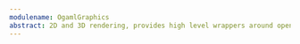 ```yaml
---
modulename: OgamlGraphics
abstract: 2D and 3D rendering, provides high level wrappers around openGL
---
```

